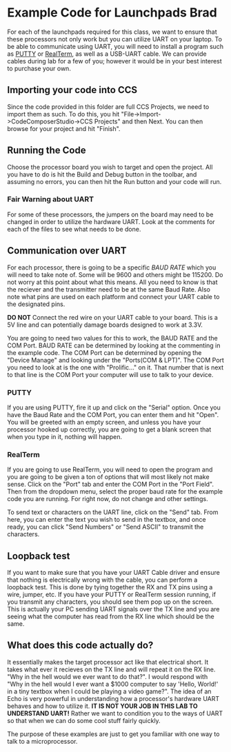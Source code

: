 # Example Code for Launchpads Brad
For each of the launchpads required for this class, we want to ensure that these processors not only work but you can utilize UART on your laptop. To be able to communicate using UART, you will need to install a program such as [PUTTY](http://www.putty.org/) or [RealTerm](https://sourceforge.net/projects/realterm/), as well as a USB-UART cable. We can provide cables during lab for a few of you; however it would be in your best interest to purchase your own.

## Importing your code into CCS
Since the code provided in this folder are full CCS Projects, we need to import them as such. To do this, you hit "File->Import->CodeComposerStudio->CCS Projects" and then Next. You can then browse for your project and hit "Finish".

## Running the Code
Choose the processor board you wish to target and open the project. All you have to do is hit the Build and Debug button in the toolbar, and assuming no errors, you can then hit the Run button and your code will run. 

### Fair Warning about UART
For some of these processors, the jumpers on the board may need to be changed in order to utilize the hardware UART. Look at the comments for each of the files to see what needs to be done.

## Communication over UART
For each processor, there is going to be a specific *BAUD RATE* which you will need to take note of. Some will be 9600 and others might be 115200. Do not worry at this point about what this means. All you need to know is that the reciever and the transmitter need to be at the same Baud Rate. Also note what pins are used on each platform and connect your UART cable to the designated pins.

**DO NOT** Connect the red wire on your UART cable to your board. This is a 5V line and can potentially damage boards designed to work at 3.3V.

You are going to need two values for this to work, the BAUD RATE and the COM Port. BAUD RATE can be determined by looking at the commenting in the example code. The COM Port can be determined by opening the "Device Manage" and looking under the "Ports(COM & LPT)". The COM Port you need to look at is the one with "Prolific..." on it. That number that is next to that line is the COM Port your computer will use to talk to your device.

### PUTTY
If you are using PUTTY, fire it up and click on the "Serial" option. Once you have the Baud Rate and the COM Port, you can enter them and hit "Open". You will be greeted with an empty screen, and unless you have your processor hooked up correctly, you are going to get a blank screen that when you type in it, nothing will happen. 

### RealTerm
If you are going to use RealTerm, you will need to open the program and you are going to be given a ton of options that will most likely not make sense. Click on the "Port" tab and enter the COM Port in the "Port Field". Then from the dropdown menu, select the proper baud rate for the example code you are running. For right now, do not change and other settings. 

To send text or characters on the UART line, click on the "Send" tab. From here, you can enter the text you wish to send in the textbox, and once ready, you can click "Send Numbers" or "Send ASCII" to transmit the characters. 

## Loopback test
If you want to make sure that you have your UART Cable driver and ensure that nothing is electrically wrong with the cable, you can perform a loopback test. This is done by tying together the RX and TX pins using a wire, jumper, etc. If you have your PUTTY or RealTerm session running, if you transmit any characters, you should see them pop up on the screen. This is actually your PC sending UART signals over the TX line and you are seeing what the computer has read from the RX line which should be the same.

## What does this code actually do?
It essentially makes the target processor act like that electrical short. It takes what ever it recieves on the TX line and will repeat it on the RX line. "Why in the hell would we ever want to do that?". I would respond with "Why in the hell would I ever want a $1000 computer to say 'Hello, World!' in a tiny textbox when I could be playing a video game?". The idea of an Echo is very powerful in understanding how a processor's hardware UART behaves and how to utilize it. **IT IS NOT YOUR JOB IN THIS LAB TO UNDERSTAND UART!** Rather we want to condition you to the ways of UART so that when we can do some cool stuff fairly quickly.

The purpose of these examples are just to get you familiar with one way to talk to a microprocessor.